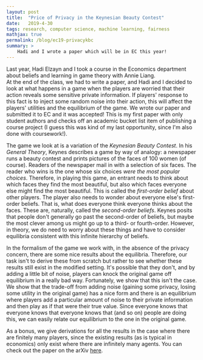 ```yaml
---
layout: post
title:  "Price of Privacy in the Keynesian Beauty Contest"
date:   2019-4-30
tags: research, computer science, machine learning, fairness
mathjax: true
permalink: /blog/ec19-privacykbc
summary: >
    Hadi and I wrote a paper which will be in EC this year!
---
```


Last year, Hadi Elzayn and I took a course in the Economics department about beliefs and learning in game theory with Annie Liang.  
At the end of the class, we had to write a paper, and Hadi and I decided to look at what happens in a game when the players 
are worried that their action reveals some sensitive private information.  If players' response to this fact is to inject some random 
noise into their action, this will affect the players' utilities and the equilibrium of the game.  We wrote our paper and submitted it to 
EC and it was accepted!  This is my first paper with only student authors and checks off an academic bucket list item of publishing a course 
project (I guess this was kind of my last opportunity, since I'm also done with coursework!).

The game we look at is a variation of the *Keynesian Beauty Contest*.  In his *General Theory*, Keynes describes a game by way of analogy: 
a newspaper runs a beauty contest and prints pictures of the faces of 100 women (of course). Readers of the newspaper mail in with a selection 
of six faces.  The reader who wins is the one whose six choices *were the most popular choices*.  Therefore, in playing this game, an entrant 
needs to think about which faces they find the most beautiful, but also which faces everyone else might find the most beautiful. This is called the 
*first-order belief* about other players.  The player also needs to wonder about everyone else's first-order beliefs.  That is, what does everyone think 
everyone thinks about the faces.  These are, naturally, called the *second-order beliefs*.  Keynes posits that people don't generally go past the 
second-order of beliefs, but maybe the most clever among us might go up to a third- or fourth-order.  However, in theory, we do need to worry about 
these things and have to consider equilibria consistent with this infinite hierarchy of beliefs.

In the formalism of the game we work with, in the absence of the privacy concern, there are some nice results about the equilibria. Therefore, our task 
isn't to derive these from scratch but rather to see whether these results still exist in the modified setting.  It's possible that they don't, and 
by adding a little bit of noise, players can knock the original game off equilibrium in a really bad way.  Fortunately, we show that this isn't the case. 
We show that the trade-off from adding noise (gaining some privacy, losing some utility in the original game) has a nice form and there is an equilibrium 
where players add a particular amount of noise to their private information and then play as if that were their true value. Since everyone knows that 
everyone knows that everyone knows that (and so on) people are doing this, we can easily relate our equilibrium to the one in the original game.

As a bonus, we give derivations for all the results in the case where there are finitely many players, since the existing results (as is typical in economics) 
only exist where there are infinitely many agents.  You can check out the paper on the arXiv [here](https://arxiv.org/abs/1905.00844).